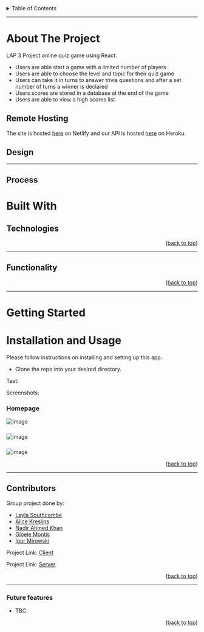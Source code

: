 <div id="top"></div>
<!-- TABLE OF CONTENTS -->
<details>
  <summary>Table of Contents</summary>
  <ol>
    <li>
      <a href="#about-the-project">About The Project</a>
      <ul>
        <li><a href="#process">Process</a></li>
      </ul>
    </li>
    <li>
       <a href="#built-with">Build With</a>
       </li>
    <li>
       <a href="#functionality">Functionality</a>
       </li>
    <li>
      <a href="#getting-started">Getting Started</a>
      <ul>
        <li><a href="#installation-and-usage">Installation and Usage</a></li>
      </ul>
    </li>
    <li><a href="#contributors">Contributors</a></li>
  </ol>
</details>


---
<!-- ABOUT THE PROJECT -->
# About The Project

LAP 3 Project online quiz game using React.

- Users are able start a game with a limited number of players
- Users are able to choose the level and topic for their quiz game
- Users can take it in turns to answer trivia questions and after a set number of turns a winner is declared
- Users scores are stored in a database at the end of the game
- Users are able to view a high scores list

## Remote Hosting
The site is hosted [here](https://red-devil-quiz.netlify.app) on Netlify
and our API is hosted [here](https://red-devils-quiz.herokuapp.com/) on Heroku.

## Design


---

## Process


<!-- BUILT WITH -->
# Built With

## Technologies




<p align="right">(<a href="#top">back to top</a>)</p>

<!-- FUCNTIONALITY -->
---
## Functionality



<p align="right">(<a href="#top">back to top</a>)</p>

---
<!-- GETTING STARTED -->
# Getting Started

<!-- INSTALLATION/USAGE EXAMPLES/TESTING -->
# Installation and Usage
Please follow instructions on installing and setting up this app. 


- Clone the repo into your desired directory. 
 
Test:


Screenshots:


### Homepage
![image](xxx.png)

### 
![image](xxx.png)

### 
![image](xx.png)


<p align="right">(<a href="#top">back to top</a>)</p>


---
<!-- CONTACT/CONTRIBUTORS -->
## Contributors

Group project done by: 

- <a href="https://github.com/LaylaSouthcombe">Layla Southcombe</a>
- <a href="https://github.com/alicekres">Alice Kreslins</a>
- <a href="https://github.com/Nadirkhan98">Nadir Ahmed Khan</a>
- <a href="https://github.com/Gioele-M">Gioele Montis</a>
- <a href="https://github.com/Igormirowski">Igor Mirowski</a>


Project Link: [Client](https://github.com/Gioele-M/lap3_quiz_project_client)

Project Link: [Server](https://github.com/Gioele-M/lap3_quiz_project_server)

<p align="right">(<a href="#top">back to top</a>)</p>


---

### Future features

- TBC



<p align="right">(<a href="#top">back to top</a>)</p>

